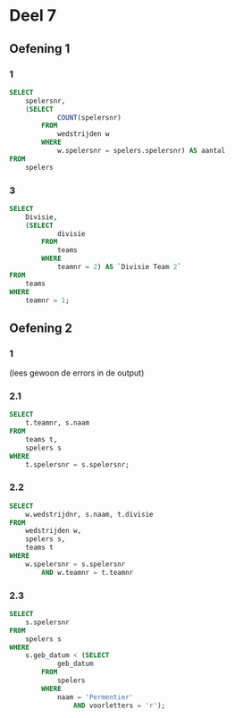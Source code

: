 # Deel 7

## Oefening 1

### 1

```sql
SELECT
    spelersnr,
    (SELECT
            COUNT(spelersnr)
        FROM
            wedstrijden w
        WHERE
            w.spelersnr = spelers.spelersnr) AS aantal
FROM
    spelers
```

### 3

```sql
SELECT
    Divisie,
    (SELECT
            divisie
        FROM
            teams
        WHERE
            teamnr = 2) AS `Divisie Team 2`
FROM
    teams
WHERE
    teamnr = 1;
```

## Oefening 2

### 1

(lees gewoon de errors in de output)

### 2.1

```sql
SELECT
    t.teamnr, s.naam
FROM
    teams t,
    spelers s
WHERE
    t.spelersnr = s.spelersnr;
```

### 2.2

```sql
SELECT
    w.wedstrijdnr, s.naam, t.divisie
FROM
    wedstrijden w,
    spelers s,
    teams t
WHERE
    w.spelersnr = s.spelersnr
        AND w.teamnr = t.teamnr
```

### 2.3

```sql
SELECT
    s.spelersnr
FROM
    spelers s
WHERE
    s.geb_datum < (SELECT
            geb_datum
        FROM
            spelers
        WHERE
            naam = 'Permentier'
                AND voorletters = 'r');
```
